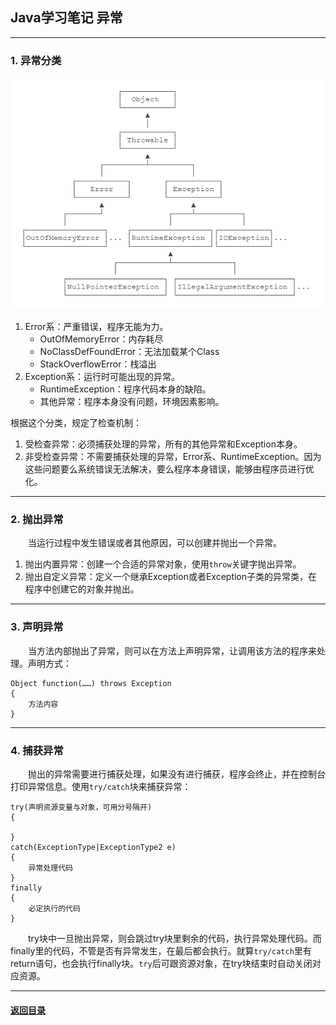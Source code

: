 ## Java学习笔记 异常
---
### 1. 异常分类  

![异常类](./img/exception.png)  

1. Error系：严重错误，程序无能为力。
    + OutOfMemoryError：内存耗尽
    + NoClassDefFoundError：无法加载某个Class
    + StackOverflowError：栈溢出
2. Exception系：运行时可能出现的异常。
    + RuntimeException：程序代码本身的缺陷。
    + 其他异常：程序本身没有问题，环境因素影响。

根据这个分类，规定了检查机制：  

1. 受检查异常：必须捕获处理的异常，所有的其他异常和Exception本身。
2. 非受检查异常：不需要捕获处理的异常，Error系、RuntimeException。因为这些问题要么系统错误无法解决，要么程序本身错误，能够由程序员进行优化。

---
### 2. 抛出异常  

&emsp;&emsp;当运行过程中发生错误或者其他原因，可以创建并抛出一个异常。

1. 抛出内置异常：创建一个合适的异常对象，使用`throw`关键字抛出异常。
2. 抛出自定义异常：定义一个继承Exception或者Exception子类的异常类，在程序中创建它的对象并抛出。

---
### 3. 声明异常  

&emsp;&emsp;当方法内部抛出了异常，则可以在方法上声明异常，让调用该方法的程序来处理。声明方式：
```
Object function(……) throws Exception
{
    方法内容
}
```
---
### 4. 捕获异常 

&emsp;&emsp;抛出的异常需要进行捕获处理，如果没有进行捕获，程序会终止，并在控制台打印异常信息。使用`try/catch`块来捕获异常：
```
try(声明资源变量与对象，可用分号隔开)
{

}
catch(ExceptionType|ExceptionType2 e)
{
    异常处理代码
}
finally
{
    必定执行的代码
}
```

&emsp;&emsp;try块中一旦抛出异常，则会跳过try块里剩余的代码，执行异常处理代码。而finally里的代码，不管是否有异常发生，在最后都会执行。就算`try/catch`里有return语句，也会执行finally块。`try`后可跟资源对象，在try块结束时自动关闭对应资源。


---
#### [返回目录](./)
